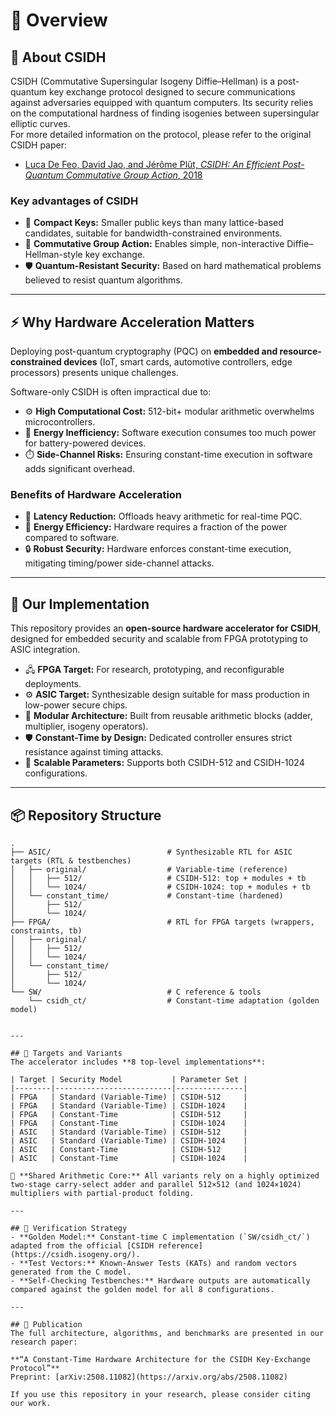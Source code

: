 # 📖 Overview  

## 🔐 About CSIDH  
CSIDH (Commutative Supersingular Isogeny Diffie–Hellman) is a post-quantum key exchange protocol designed to secure communications against adversaries equipped with quantum computers. Its security relies on the computational hardness of finding isogenies between supersingular elliptic curves.  
For more detailed information on the protocol, please refer to the original CSIDH paper:  
- [Luca De Feo, David Jao, and Jérôme Plût, *CSIDH: An Efficient Post-Quantum Commutative Group Action*, 2018](https://csidh.isogeny.org/)
### Key advantages of CSIDH  
- 🔑 **Compact Keys:** Smaller public keys than many lattice-based candidates, suitable for bandwidth-constrained environments.  
- 🔄 **Commutative Group Action:** Enables simple, non-interactive Diffie–Hellman-style key exchange.  
- 🛡️ **Quantum-Resistant Security:** Based on hard mathematical problems believed to resist quantum algorithms.  

---

## ⚡ Why Hardware Acceleration Matters  
Deploying post-quantum cryptography (PQC) on **embedded and resource-constrained devices** (IoT, smart cards, automotive controllers, edge processors) presents unique challenges.  

Software-only CSIDH is often impractical due to:  
- ⚙️ **High Computational Cost:** 512-bit+ modular arithmetic overwhelms microcontrollers.  
- 🔋 **Energy Inefficiency:** Software execution consumes too much power for battery-powered devices.  
- ⏱️ **Side-Channel Risks:** Ensuring constant-time execution in software adds significant overhead.  

### Benefits of Hardware Acceleration  
- 🚀 **Latency Reduction:** Offloads heavy arithmetic for real-time PQC.  
- 🔋 **Energy Efficiency:** Hardware requires a fraction of the power compared to software.  
- 🔒 **Robust Security:** Hardware enforces constant-time execution, mitigating timing/power side-channel attacks.  

---

## 🚀 Our Implementation  
This repository provides an **open-source hardware accelerator for CSIDH**, designed for embedded security and scalable from FPGA prototyping to ASIC integration.  

- 🖧 **FPGA Target:** For research, prototyping, and reconfigurable deployments.  
- ⚙️ **ASIC Target:** Synthesizable design suitable for mass production in low-power secure chips.  
- 🧩 **Modular Architecture:** Built from reusable arithmetic blocks (adder, multiplier, isogeny operators).  
- 🛡️ **Constant-Time by Design:** Dedicated controller ensures strict resistance against timing attacks.  
- 📐 **Scalable Parameters:** Supports both CSIDH-512 and CSIDH-1024 configurations.  

---

## 📦 Repository Structure  

```text
.
├── ASIC/                          # Synthesizable RTL for ASIC targets (RTL & testbenches)
│   ├── original/                  # Variable-time (reference)
│   │   ├── 512/                   # CSIDH-512: top + modules + tb
│   │   └── 1024/                  # CSIDH-1024: top + modules + tb
│   └── constant_time/             # Constant-time (hardened)
│       ├── 512/
│       └── 1024/
├── FPGA/                          # RTL for FPGA targets (wrappers, constraints, tb)
│   ├── original/
│   │   ├── 512/
│   │   └── 1024/
│   └── constant_time/
│       ├── 512/
│       └── 1024/
└── SW/                            # C reference & tools
    └── csidh_ct/                  # Constant-time adaptation (golden model)


---

## 🎯 Targets and Variants  
The accelerator includes **8 top-level implementations**:  

| Target | Security Model           | Parameter Set |
|--------|--------------------------|---------------|
| FPGA   | Standard (Variable-Time) | CSIDH-512     | 
| FPGA   | Standard (Variable-Time) | CSIDH-1024    | 
| FPGA   | Constant-Time            | CSIDH-512     | 
| FPGA   | Constant-Time            | CSIDH-1024    |
| ASIC   | Standard (Variable-Time) | CSIDH-512     |
| ASIC   | Standard (Variable-Time) | CSIDH-1024    |
| ASIC   | Constant-Time            | CSIDH-512     | 
| ASIC   | Constant-Time            | CSIDH-1024    |

🔧 **Shared Arithmetic Core:** All variants rely on a highly optimized two-stage carry-select adder and parallel 512×512 (and 1024×1024) multipliers with partial-product folding.  

---

## 🧪 Verification Strategy  
- **Golden Model:** Constant-time C implementation (`SW/csidh_ct/`) adapted from the official [CSIDH reference](https://csidh.isogeny.org/).  
- **Test Vectors:** Known-Answer Tests (KATs) and random vectors generated from the C model.  
- **Self-Checking Testbenches:** Hardware outputs are automatically compared against the golden model for all 8 configurations.  

---

## 📝 Publication  
The full architecture, algorithms, and benchmarks are presented in our research paper:  

**“A Constant-Time Hardware Architecture for the CSIDH Key-Exchange Protocol”**  
Preprint: [arXiv:2508.11082](https://arxiv.org/abs/2508.11082)  

If you use this repository in your research, please consider citing our work.  
